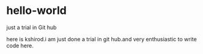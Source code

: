 # hello-world
just a trial in Git hub

here is kshirod.i am just done a trial in git hub.and very enthusiastic to write code here.
